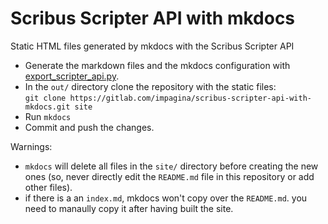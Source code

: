 # Scribus Scripter API with mkdocs

Static HTML files generated by mkdocs with the Scribus Scripter API 

- Generate the markdown files and the mkdocs configuration with [export_scripter_api.py](https://github.com/aoloe/scribus-script-repository/blob/master/export_scripter_api/export_scripter_api.py).
- In the `out/` directory clone the repository with the static files:  
  `git clone https://gitlab.com/impagina/scribus-scripter-api-with-mkdocs.git site`
- Run `mkdocs`
- Commit and push the changes.

Warnings:

- `mkdocs` will delete all files in the `site/` directory before creating the new ones (so, never directly edit the `README.md` file in this repository or add other files).
- if there is a an `index.md`, mkdocs won't copy over the `README.md`. you need to manaully copy it after having built the site.
